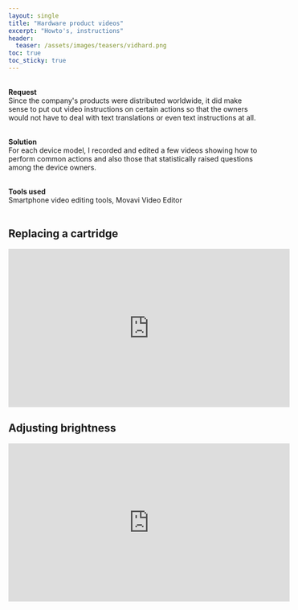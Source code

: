 ```yaml
---
layout: single
title: "Hardware product videos"
excerpt: "Howto's, instructions"
header:
  teaser: /assets/images/teasers/vidhard.png
toc: true
toc_sticky: true
---
```


<div class="sampleinfo">

  <br>
  <strong>Request</strong><br>
  Since the company's products were distributed worldwide, it did make sense to put out video instructions on certain actions so that the owners would not have to deal with text translations or even text instructions at all.<br><br>
  
  <strong>Solution</strong><br>
  For each device model, I recorded and edited a few videos showing how to perform common actions and also those that statistically raised questions among the device owners.<br><br>

  <strong>Tools used</strong><br>
  Smartphone video editing tools, Movavi Video Editor<br> 
  &nbsp;

</div>

## Replacing a cartridge

<!-- Video on a common action for a certain device model (all of them had cartridges yet they weren't the same). -->

<iframe width="560" height="315" src="https://www.youtube.com/embed/0ZEfxcWZUjE" title="YouTube video player" frameborder="0" allow="accelerometer; autoplay; clipboard-write; encrypted-media; gyroscope; picture-in-picture" allowfullscreen></iframe>

<br>

## Adjusting brightness

<!-- Video on certain option for this device model only (other models' controls were different). -->

<iframe width="560" height="315" src="https://www.youtube.com/embed/hGOw9nStorI" title="YouTube video player" frameborder="0" allow="accelerometer; autoplay; clipboard-write; encrypted-media; gyroscope; picture-in-picture" allowfullscreen></iframe>